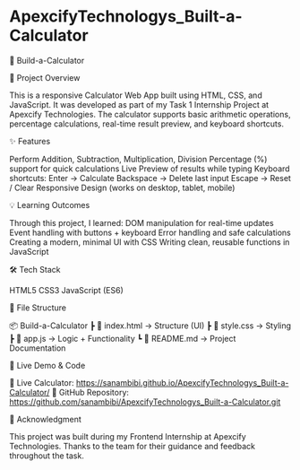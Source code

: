 # ApexcifyTechnologys_Built-a-Calculator

🧮 Build-a-Calculator

📌 Project Overview

This is a responsive Calculator Web App built using HTML, CSS, and JavaScript.
It was developed as part of my Task 1 Internship Project at Apexcify Technologies.
The calculator supports basic arithmetic operations, percentage calculations, real-time result preview, and keyboard shortcuts.


✨ Features

Perform Addition, Subtraction, Multiplication, Division
Percentage (%) support for quick calculations
Live Preview of results while typing
Keyboard shortcuts:
Enter → Calculate
Backspace → Delete last input
Escape → Reset / Clear
Responsive Design (works on desktop, tablet, mobile)


💡 Learning Outcomes

Through this project, I learned:
DOM manipulation for real-time updates
Event handling with buttons + keyboard
Error handling and safe calculations
Creating a modern, minimal UI with CSS
Writing clean, reusable functions in JavaScript


🛠️ Tech Stack

HTML5
CSS3
JavaScript (ES6)


📂 File Structure

📦 Build-a-Calculator
 ┣ 📜 index.html   → Structure (UI)
 ┣ 📜 style.css    → Styling
 ┣ 📜 app.js       → Logic + Functionality
 ┗ 📜 README.md    → Project Documentation


🚀 Live Demo & Code

🔗 Live Calculator: https://sanambibi.github.io/ApexcifyTechnologys_Built-a-Calculator/
📂 GitHub Repository: https://github.com/sanambibi/ApexcifyTechnologys_Built-a-Calculator.git


🙌 Acknowledgment

This project was built during my Frontend Internship at Apexcify Technologies.
Thanks to the team for their guidance and feedback throughout the task.
